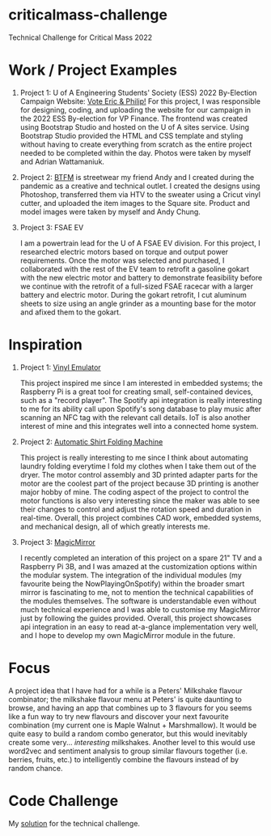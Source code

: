 # criticalmass-challenge
Technical Challenge for Critical Mass 2022
# Work / Project Examples

1. Project 1: U of A Engineering Students' Society (ESS) 2022 By-Election Campaign Website: [Vote Eric & Philip!](https://sites.ualberta.ca/~hongchen/)
   For this project, I was responsible for designing, coding, and uploading the website for our campaign in  the 2022 ESS By-election for VP Finance. The frontend was created using Bootstrap Studio and hosted on the U  of A sites service. Using Bootstrap Studio provided the HTML and CSS template and styling without having to create everything from scratch as the entire project needed to be completed within the day. Photos were taken by myself and Adrian Wattamaniuk.
   
2. Project 2: [BTFM](https://btfm.ca) 
     is streetwear my friend Andy and I created during the pandemic as a creative and technical outlet. I created the designs using Photoshop, transferred them via HTV to the sweater using a Cricut vinyl cutter, and uploaded the item images to the Square site. Product and model images were taken by myself and Andy Chung.
3. Project 3: FSAE EV

   I am a powertrain lead for the U of A FSAE EV division. For this project, I researched electric motors based on torque and output power requirements. Once the motor was selected and purchased, I collaborated with the rest of the EV team to retrofit a gasoline gokart with the new electric motor and battery to demonstrate feasibility before we continue with the retrofit of a full-sized FSAE racecar with a larger battery and electric motor. During the gokart retrofit, I cut aluminum sheets to size using an angle grinder as a mounting base for the motor and afixed them to the gokart.
   
# Inspiration

1. Project 1: [Vinyl Emulator](https://www.hackster.io/mark-hank/sonos-spotify-vinyl-emulator-3be63d)

   This project inspired me since I am interested in embedded systems; the Raspberry Pi is a great tool for creating small, self-contained devices, such as a "record player". The Spotify api integration is really interesting to me for its ability call upon Spotify's song database to play music after scanning an NFC tag with the relevant call details. IoT is also another interest of mine and this integrates well into a connected home system.
2. Project 2: [Automatic Shirt Folding Machine](https://www.youtube.com/watch?v=rhWaHSUVGco&t=8s)

   This project is really interesting to me since I think about automating laundry folding everytime I fold my clothes when I take them out of the dryer. The motor control assembly and 3D printed adapter parts for the motor are the coolest part of the project because 3D printing is another major hobby of mine. The coding aspect of the project to control the motor functions is also very interesting since the maker was able to see their changes to control and adjust the rotation speed and duration in real-time. Overall, this project combines CAD work, embedded systems, and mechanical design, all of which greatly interests me.
3. Project 3: [MagicMirror](https://github.com/MichMich/MagicMirror)


   I recently completed an interation of this project on a spare 21" TV and a Raspberry Pi 3B, and I was amazed at the customization options within the modular system. The integration of the individual modules (my favourite being the NowPlayingOnSpotify) within the broader smart mirror is fascinating to me, not to mention the technical capabilities of the modules themselves. The software is understandable even without much technical experience and I was able to customise my MagicMirror just by following the guides provided. Overall, this project showcases api integration in an easy to read at-a-glance implementation very well, and I hope to develop my own MagicMirror module in the future.

# Focus

A project idea that I have had for a while is a Peters' Milkshake flavour combinator; the milkshake flavour menu at Peters' is quite daunting to browse, and having an app that combines up to 3 flavours for you seems like a fun way to try new flavours and discover your next favourite combination (my current one is Maple Walnut + Marshmallow). It would be quite easy to build a random combo generator, but this would inevitably create some very... *interesting* milkshakes. Another level to this would use word2vec and sentiment analysis to group similar flavours together (i.e. berries, fruits, etc.) to intelligently combine the flavours instead of by random chance.

# Code Challenge
My [solution](https://bubkuk.csb.app) for the technical challenge.
